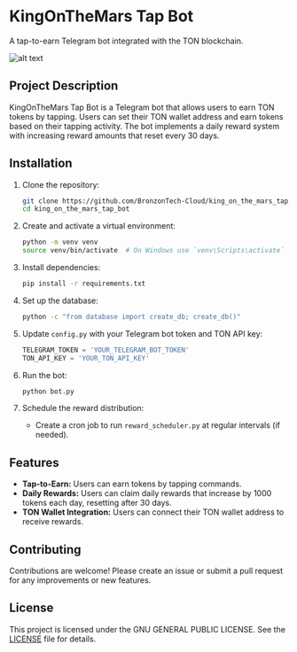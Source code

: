 # KingOnTheMars Tap Bot

A tap-to-earn Telegram bot integrated with the TON blockchain.

![alt text](https://freeimage.host/i/dR2FULG)


## Project Description

KingOnTheMars Tap Bot is a Telegram bot that allows users to earn TON tokens by tapping. Users can set their TON wallet address and earn tokens based on their tapping activity. The bot implements a daily reward system with increasing reward amounts that reset every 30 days.

## Installation

1. Clone the repository:
    ```bash
    git clone https://github.com/BronzonTech-Cloud/king_on_the_mars_tap_bot.git
    cd king_on_the_mars_tap_bot
    ```

2. Create and activate a virtual environment:
    ```bash
    python -m venv venv
    source venv/bin/activate  # On Windows use `venv\Scripts\activate`
    ```

3. Install dependencies:
    ```bash
    pip install -r requirements.txt
    ```

4. Set up the database:
    ```bash
    python -c "from database import create_db; create_db()"
    ```

5. Update `config.py` with your Telegram bot token and TON API key:
    ```python
    TELEGRAM_TOKEN = 'YOUR_TELEGRAM_BOT_TOKEN'
    TON_API_KEY = 'YOUR_TON_API_KEY'
    ```

6. Run the bot:
    ```bash
    python bot.py
    ```

7. Schedule the reward distribution:
    - Create a cron job to run `reward_scheduler.py` at regular intervals (if needed).

## Features

- **Tap-to-Earn:** Users can earn tokens by tapping commands.
- **Daily Rewards:** Users can claim daily rewards that increase by 1000 tokens each day, resetting after 30 days.
- **TON Wallet Integration:** Users can connect their TON wallet address to receive rewards.

## Contributing

Contributions are welcome! Please create an issue or submit a pull request for any improvements or new features.

## License

This project is licensed under the GNU GENERAL PUBLIC LICENSE. See the [LICENSE](LICENSE) file for details.
